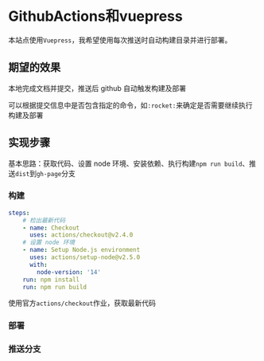# GithubActions和vuepress

本站点使用`Vuepress`，我希望使用每次推送时自动构建目录并进行部署。

## 期望的效果

本地完成文档并提交，推送后 github 自动触发构建及部署

可以根据提交信息中是否包含指定的命令，如`:rocket:`来确定是否需要继续执行构建及部署

## 实现步骤

基本思路：获取代码、设置 node 环境、安装依赖、执行构建`npm run build`、推送`dist`到`gh-page`分支

### 构建

```yml
steps:
    # 检出最新代码
    - name: Checkout
      uses: actions/checkout@v2.4.0
    # 设置 node 环境
    - name: Setup Node.js environment
      uses: actions/setup-node@v2.5.0
      with:
        node-version: '14'
    run: npm install
    run: npm run build

```

使用官方`actions/checkout`作业，获取最新代码



### 部署


### 推送分支